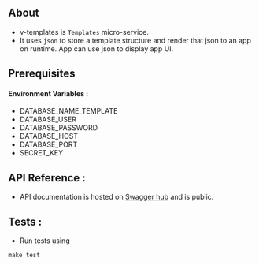 ## About

- v-templates is `Templates` micro-service.
- It uses `json` to store a template structure and render that json to an app
on runtime. App can use json to display app UI.

## Prerequisites

#### Environment Variables : 

 - DATABASE_NAME_TEMPLATE
 - DATABASE_USER
 - DATABASE_PASSWORD
 - DATABASE_HOST
 - DATABASE_PORT
 - SECRET_KEY
 
## API Reference : 

- API documentation is hosted on [Swagger hub](https://swaggerhub.com/apis/verisadmin/template-service_api/0.1) 
and is public.

 
## Tests : 

- Run tests using 
```
make test
```
 
 